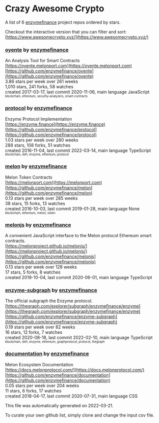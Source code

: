 # Crazy Awesome Crypto
A list of 6 [enzymefinance](https://github.com/enzymefinance) project repos ordered by stars.  

Checkout the interactive version that you can filter and sort: 
[https://www.awesomecrypto.xyz/](https://www.awesomecrypto.xyz/)  


### [oyente](https://github.com/enzymefinance/oyente) by [enzymefinance](https://github.com/enzymefinance)  
 An Analysis Tool for Smart Contracts   
[https://oyente.melonport.com](https://oyente.melonport.com)  
[https://github.com/enzymefinance/oyente](https://github.com/enzymefinance/oyente)  
3.86 stars per week over 261 weeks  
1,010 stars, 241 forks, 58 watches  
created 2017-03-17, last commit 2020-11-06, main language JavaScript  
<sub><sup>blockchain, ethereum, security-analyzers, smart-contracts</sup></sub>


### [protocol](https://github.com/enzymefinance/protocol) by [enzymefinance](https://github.com/enzymefinance)  
Enzyme Protocol Implementation  
[https://enzyme.finance](https://enzyme.finance)  
[https://github.com/enzymefinance/protocol](https://github.com/enzymefinance/protocol)  
1.03 stars per week over 280 weeks  
288 stars, 108 forks, 51 watches  
created 2016-11-04, last commit 2022-03-14, main language TypeScript  
<sub><sup>blockchain, defi, enzyme, ethereum, protocol</sup></sub>


### [melon](https://github.com/enzymefinance/melon) by [enzymefinance](https://github.com/enzymefinance)  
 Melon Token Contracts   
[https://melonport.com](https://melonport.com)  
[https://github.com/enzymefinance/melon](https://github.com/enzymefinance/melon)  
0.13 stars per week over 285 weeks  
38 stars, 15 forks, 13 watches  
created 2016-10-03, last commit 2019-01-28, main language None  
<sub><sup>blockchain, ethereum, melon, token</sup></sub>


### [melonjs](https://github.com/enzymefinance/melonjs) by [enzymefinance](https://github.com/enzymefinance)  
A convenient JavaScript interface to the Melon protocol Ethereum smart contracts.  
[https://melonproject.github.io/melonjs/](https://melonproject.github.io/melonjs/)  
[https://github.com/enzymefinance/melonjs](https://github.com/enzymefinance/melonjs)  
0.13 stars per week over 128 weeks  
17 stars, 5 forks, 8 watches  
created 2019-10-04, last commit 2020-06-01, main language TypeScript  


### [enzyme-subgraph](https://github.com/enzymefinance/enzyme-subgraph) by [enzymefinance](https://github.com/enzymefinance)  
The official subgraph the Enzyme protocol.  
[https://thegraph.com/explorer/subgraph/enzymefinance/enzyme](https://thegraph.com/explorer/subgraph/enzymefinance/enzyme)  
[https://github.com/enzymefinance/enzyme-subgraph](https://github.com/enzymefinance/enzyme-subgraph)  
0.19 stars per week over 82 weeks  
16 stars, 12 forks, 7 watches  
created 2020-08-18, last commit 2022-02-10, main language TypeScript  
<sub><sup>blockchain, defi, enzyme, ethereum, graphprotocol, protocol, thegraph</sup></sub>


### [documentation](https://github.com/enzymefinance/documentation) by [enzymefinance](https://github.com/enzymefinance)  
Melon Ecosystem Documentation  
[https://docs.melonprotocol.com/](https://docs.melonprotocol.com/)  
[https://github.com/enzymefinance/documentation](https://github.com/enzymefinance/documentation)  
0.05 stars per week over 204 weeks  
11 stars, 6 forks, 17 watches  
created 2018-04-17, last commit 2020-07-31, main language CSS  


This file was automatically generated on 2022-03-21.  

To curate your own github list, simply clone and change the input csv file.  